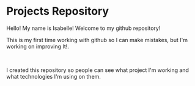 # Projects Repository
<!DOCTYPE html>
<html>
 <body>
     <p>Hello! My name is Isabelle! Welcome to my github repository!</p>
     <p>This is my first time working with github so I can make mistakes, but I'm working on improving It!.</p>
     <br>
     <p>I created this repository so people can see what project I'm working and what technologies I'm using on them.</p>
</body>
</html>
